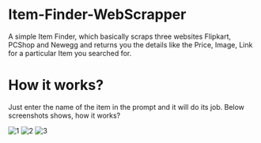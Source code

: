 # Item-Finder-WebScrapper
A simple Item Finder, which basically scraps three websites Flipkart, PCShop and Newegg and returns you the details like the Price, Image, Link for a particular Item you searched for. 

# How it works?
Just enter the name of the item in the prompt and it will do its job. 
Below screenshots shows, how it works?

![1](https://user-images.githubusercontent.com/64316945/159105254-b3c3aa9f-6245-4341-97d8-ab5a1bf73494.PNG)
![2](https://user-images.githubusercontent.com/64316945/159105255-65fe7ff0-a5e1-458f-8e7e-4cf17f39e03b.PNG)
![3](https://user-images.githubusercontent.com/64316945/159105256-d1050c44-4c45-4bcc-b499-acfc0a0d340e.PNG)

